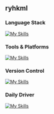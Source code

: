 ## ryhkml

### Language Stack
[![My Skills](https://skillicons.dev/icons?i=ts,go,bash,nix,lua)](https://skillicons.dev)

### Tools & Platforms
[![My Skills](https://skillicons.dev/icons?i=bun,docker,nodejs,reactivex,neovim,firebase,gcp)](https://skillicons.dev)

### Version Control
[![My Skills](https://skillicons.dev/icons?i=git,github)](https://skillicons.dev)

### Daily Driver
[![My Skills](https://skillicons.dev/icons?i=linux)](https://skillicons.dev)
